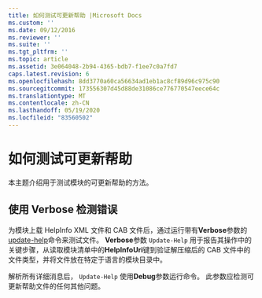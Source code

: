 ```yaml
---
title: 如何测试可更新帮助 |Microsoft Docs
ms.custom: ''
ms.date: 09/12/2016
ms.reviewer: ''
ms.suite: ''
ms.tgt_pltfrm: ''
ms.topic: article
ms.assetid: 3e064048-2b94-4365-bdb7-f1ee7c0a7fd7
caps.latest.revision: 6
ms.openlocfilehash: 8dd3770a60ca56634ad1eb1ac8cf89d96c975c90
ms.sourcegitcommit: 173556307d45d88de31086ce776770547eece64c
ms.translationtype: MT
ms.contentlocale: zh-CN
ms.lasthandoff: 05/19/2020
ms.locfileid: "83560502"
---
```

# <a name="how-to-test-updatable-help"></a>如何测试可更新帮助

本主题介绍用于测试模块的可更新帮助的方法。

## <a name="using-verbose-to-detect-errors"></a>使用 Verbose 检测错误

为模块上载 HelpInfo XML 文件和 CAB 文件后，通过运行带有**Verbose**参数的[update-help](/powershell/module/Microsoft.PowerShell.Core/Update-Help)命令来测试文件。 **Verbose**参数 `Update-Help` 用于报告其操作中的关键步骤，从读取模块清单中的**HelpInfoUri**键到验证解压缩后的 CAB 文件中的文件类型，并将文件放在特定于语言的模块目录中。

解析所有详细消息后， `Update-Help` 使用**Debug**参数运行命令。 此参数应检测可更新帮助文件的任何其他问题。
